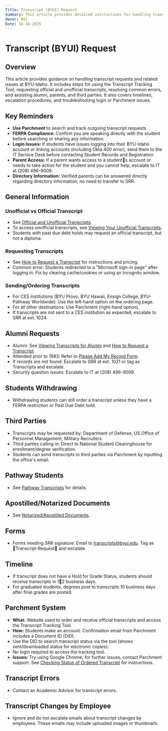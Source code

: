 ```yaml
--- 
Title: Transcript (BYUI) Request 
Summary: This article provides detailed instructions for handling transcript requests at BYU-Idaho, including official and unofficial transcript requests, troubleshooting common issues, and guidance for alumni, parents, and third parties. It is intended for staff and support personnel assisting students, alumni, and external parties with transcript-related needs. Key topics include use of the Parchment system, escalation procedures, timeline expectations, and special cases like FERPA restrictions and apostilled documents.
Owner: BSC  
Date: 10-16-2025
---  
```


# Transcript (BYUI) Request

## Overview
This article provides guidance on handling transcript requests and related issues at BYU-Idaho. It includes steps for using the Transcript Tracking Tool, requesting official and unofficial transcripts, resolving common errors, and assisting alumni, parents, and third parties. It also covers timelines, escalation procedures, and troubleshooting login or Parchment issues.

## Key Reminders
- **Use Parchment** to search and track outgoing transcript requests.
- **FERPA Compliance:** Confirm you are speaking directly with the student before searching or sharing any information.
- **Login Issues:** If students have issues logging into their BYU-Idaho account or linking accounts (including Okta 400 error), send them to the IT Service Desk before contacting Student Records and Registration.
- **Parent Access:** If a parent wants access to a students account or needs to take action for the student and you cannot help, escalate to IT at (208) 496-9009.
- **Directory Information:** Verified parents can be answered directly regarding directory information; no need to transfer to SRR.

## General Information
### Unofficial vs Official Transcript
- See [Official and Unofficial Transcripts](#).
- To access unofficial transcripts, see [Viewing Your Unofficial Transcripts](#).
- Students with past due debt holds may request an official transcript, but not a diploma.

### Requesting Transcripts
- See [How to Request a Transcript](#) for instructions and pricing.
- Common error: Students redirected to a "Microsoft sign-in page" after logging in. Fix by clearing cache/cookies or using an Incognito window.

### Sending/Ordering Transcripts
- For CES institutions (BYU Provo, BYU Hawaii, Ensign College, BYU-Pathway Worldwide): Use the left-hand option on the ordering page.
- For all other destinations: Use Parchment (right-hand option).
- If transcripts are not sent to a CES institution as expected, escalate to SRR at ext. 1024.

## Alumni Requests
- Alumni: See [Viewing Transcripts for Alumni](#) and [How to Request a Transcript](#).
- Attended prior to 1983: Refer to [Please Add My Record Form](#).
- If records are not found: Escalate to SRR at ext. 1021 or tag as Transcripts and escalate.
- Security question issues: Escalate to IT at (208) 496-9009.

## Students Withdrawing
- Withdrawing students can still order a transcript unless they have a FERPA restriction or Past Due Debt hold.

## Third Parties
- Transcripts may be requested by: Department of Defense, US Office of Personnel Management, Military Recruiters.
- Third parties calling in: Direct to National Student Clearinghouse for enrollment/degree verification.
- Students can send transcripts to third parties via Parchment by inputting the office's email.

## Pathway Students
- See [Pathway Transcripts](#) for details.

## Apostilled/Notarized Documents
- See [Notarized/Apostilled Documents](#).

## Forms
- Forms needing SRR signature: Email to transcripts@byui.edu. Tag as Transcript Request and escalate.

## Timeline
- If transcript does not have a Hold for Grade Status, students should receive transcripts in 12 business days.
- For graduated students, degrees post to transcripts 10 business days after final grades are posted.

## Parchment System
- **What:** Website used to order and receive official transcripts and access the Transcript Tracking Tool.
- **How:** Students make an account. Confirmation email from Parchment includes a Document ID (DID).
- Use the DID to search transcript status via the tool (shows sent/downloaded status for electronic copies).
- No login required to access the tracking tool.
- **Issues:** Try using Google Chrome; for further issues, contact Parchment support. See [Checking Status of Ordered Transcript](#) for instructions.

## Transcript Errors
- Contact an Academic Advisor for transcript errors.

## Transcript Changes by Employee
- Ignore and do not escalate emails about transcript changes by employees. These emails may include uploaded images or thumbnails.
